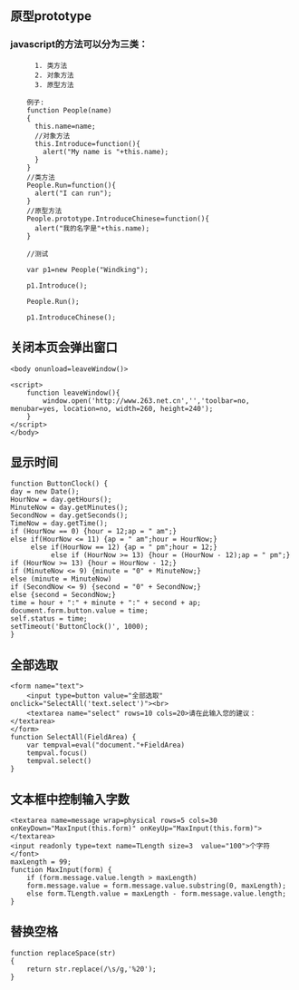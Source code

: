 ## 原型prototype

### javascript的方法可以分为三类：
          1. 类方法
          2. 对象方法
          3. 原型方法

        例子:
        function People(name)
        {
          this.name=name;
          //对象方法
          this.Introduce=function(){
            alert("My name is "+this.name);
          }
        }
        //类方法
        People.Run=function(){
          alert("I can run");
        }
        //原型方法
        People.prototype.IntroduceChinese=function(){
          alert("我的名字是"+this.name);
        }

        //测试

        var p1=new People("Windking");

        p1.Introduce();

        People.Run();

        p1.IntroduceChinese();

## 关闭本页会弹出窗口
    <body onunload=leaveWindow()>

    <script>
        function leaveWindow(){
            window.open('http://www.263.net.cn','','toolbar=no, menubar=yes, location=no, width=260, height=240');
        }
    </script>
    </body>


## 显示时间
    function ButtonClock() {
    day = new Date();
    HourNow = day.getHours();
    MinuteNow = day.getMinutes();
    SecondNow = day.getSeconds();
    TimeNow = day.getTime();
    if (HourNow == 0) {hour = 12;ap = " am";}
    else if(HourNow <= 11) {ap = " am";hour = HourNow;}
         else if(HourNow == 12) {ap = " pm";hour = 12;}
              else if (HourNow >= 13) {hour = (HourNow - 12);ap = " pm";}
    if (HourNow >= 13) {hour = HourNow - 12;}
    if (MinuteNow <= 9) {minute = "0" + MinuteNow;}
    else (minute = MinuteNow)
    if (SecondNow <= 9) {second = "0" + SecondNow;}
    else {second = SecondNow;}
    time = hour + ":" + minute + ":" + second + ap;
    document.form.button.value = time;
    self.status = time;
    setTimeout('ButtonClock()', 1000);
    }

## 全部选取
    <form name="text">
        <input type=button value="全部选取" onclick="SelectAll('text.select')"><br>
        <textarea name="select" rows=10 cols=20>请在此输入您的建议：</textarea>
    </form>
    function SelectAll(FieldArea) {
        var tempval=eval("document."+FieldArea)
        tempval.focus()
        tempval.select()
    }


## 文本框中控制输入字数
    <textarea name=message wrap=physical rows=5 cols=30  onKeyDown="MaxInput(this.form)" onKeyUp="MaxInput(this.form)"></textarea>
    <input readonly type=text name=TLength size=3  value="100">个字符</font>
    maxLength = 99;
    function MaxInput(form) {
        if (form.message.value.length > maxLength)
        form.message.value = form.message.value.substring(0, maxLength);
        else form.TLength.value = maxLength - form.message.value.length;
    }

## 替换空格
    function replaceSpace(str)
    {
        return str.replace(/\s/g,'%20');
    }


